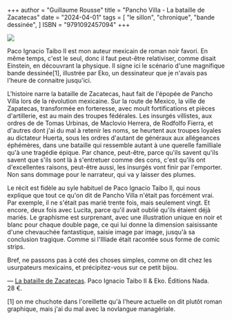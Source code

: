 +++
author = "Guillaume Rousse"
title = "Pancho Villa - La bataille de Zacatecas"
date = "2024-04-01"
tags = [
    "le sillon", "chronique", "bande dessinée",
]
ISBN = "9791092457094"
+++

![](/images/la_bataille_de_zacatecas.webp)

Paco Ignacio Taibo II est mon auteur mexicain de roman noir favori. En même
temps, c'est le seul, donc il faut peut-être relativiser, comme disait
Einstein, en découvrant la physique. Il signe ici le scénario
d'une magnifique bande dessinée[1], illustrée par Eko, un dessinateur que je
n'avais pas l'heure de connaitre jusqu'ici.

L'histoire narre la bataille de Zacatecas, haut fait de l'épopée de Pancho
Villa lors de la révolution mexicaine. Sur la route de Mexico, la ville de
Zapatecas, transformée en forteresse, avec moult fortifications et pièces
d'artillerie, est au main des troupes fédérales. Les insurgés villistes, aux
ordres de de Tomas Urbinas, de Maclovio Herrera, de Rodfolfo Fierra, et
d'autres dont j'ai du mal à retenir les noms, se heurtent aux troupes loyales
au dictateur Huerta, sous les ordres d'autant de généraux aux allégeances
éphémères, dans une bataille qui ressemble autant à une querelle familliale
qu'à une tragédie épique. Par chance, peut-être, parce qu'ils savent qu'ils
savent que s'ils sont là à s'entretuer comme des cons, c'est qu'ils ont
d'excellentes raisons, peut-être aussi, les insurgés vont finir par l'emporter.
Non sans dommage pour le narrateur, qui va y laisser des plumes.

Le récit est fidèle au syle habituel de Paco Ignacio Taibo II, qui nous explique
que tout ce qu'on dit de Pancho Villa n'était pas forcément vrai. Par exemple,
il ne s'était pas marié trente fois, mais seulement vingt. Et encore, deux fois
avec Lucita, parce qu'il avait oublié qu'ils étaient déjà mariés. Le graphisme
est surprenant, avec une illustration unique en noir et blanc pour chaque
double page, ce qui lui donne la dimension saisissante d'une chevauchée
fantastique, saisie image par image, jusqu'à sa conclusion tragique. Comme si
l'Illiade était racontée sous forme de comic strips.

Bref, ne passons pas à coté des choses simples, comme on dit chez les
usurpateurs mexicains, et précipitez-vous sur ce petit bijou.

—
[La bataille de Zacatecas](https://www.babelio.com/livres/Taibo-II-Pancho-Villa--La-bataille-de-Zacatecas/802852). Paco Ignacio Taibo II & Eko. Éditions Nada. 28 €.

[1] on me chuchote dans l'oreillette qu'à l'heure actuelle on dit plutôt roman graphique, mais j'ai du mal avec la novlangue managériale.
